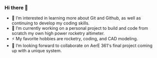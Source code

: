 ### Hi there 👋

<!--
**rpenegor/rpenegor** is a ✨ _special_ ✨ repository because its `README.md` (this file) appears on your GitHub profile.

Here are some ideas to get you started:
-->

- 🌱 I’m interested in learning more about Git and Github, as well as continuing to develop my coding skills.
- 🔭 I’m currently working on a personal project to build and code from scratch my own high power rocketry altimeter.
- ⚡ My favorite hobbies are rocketry, coding, and CAD modeling.
- 👯 I’m looking forward to collaborate on AerE 361's final project coming up with a unique system.
